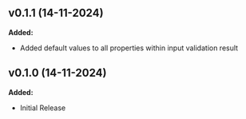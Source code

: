 ## v0.1.1 (14-11-2024)

**Added:**
- Added default values to all properties within input validation result

## v0.1.0 (14-11-2024)

**Added:**
- Initial Release